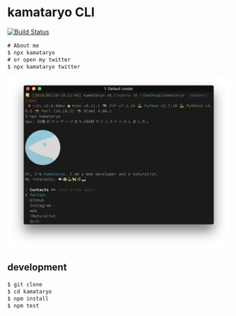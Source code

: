 # kamataryo CLI

[![Build Status](https://travis-ci.org/kamataryo/kamataryo.svg?branch=master)](https://travis-ci.org/kamataryo/kamataryo)

```shell
# About me
$ npx kamataryo
# or open my twitter
$ npx kamataryo twitter
```

![screenshot](./screenshot.png)

## development

```shell
$ git clone 
$ cd kamataryo
$ npm install
$ npm test
```
